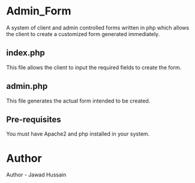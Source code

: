# Admin_Form
A system of client and admin controlled forms written in php which allows the client to create a customized form generated immediately.

## index.php
This file allows the client to input the required fields to create the form.

## admin.php
This file generates the actual form intended to be created.

## Pre-requisites
You must have Apache2 and php installed in your system.

# Author
Author - Jawad Hussain

